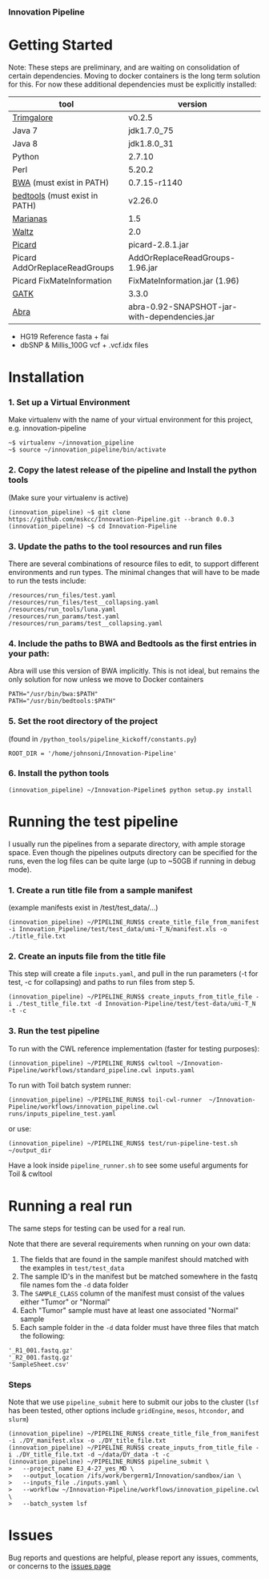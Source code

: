 ### Innovation Pipeline

# Getting Started

Note: These steps are preliminary, and are waiting on consolidation of certain dependencies. Moving to docker containers is the long term solution for this. For now these additional dependencies must be explicitly installed:

| tool | version |
| --- | --- |
| [Trimgalore](https://github.com/FelixKrueger/TrimGalore) | v0.2.5 |
| Java 7 | jdk1.7.0_75 |
| Java 8 | jdk1.8.0_31 |
| Python | 2.7.10 | 
| Perl | 5.20.2 |
| [BWA](https://github.com/lh3/bwa) (must exist in PATH) | 0.7.15-r1140 |
| [bedtools](https://github.com/arq5x/bedtools2) (must exist in PATH) | v2.26.0 |
| [Marianas](https://github.com/juberpatel/Marianas) | 1.5 |
| [Waltz](https://github.com/juberpatel/Waltz) | 2.0 |
| [Picard](https://github.com/broadinstitute/picard) | picard-2.8.1.jar | 
| Picard AddOrReplaceReadGroups | AddOrReplaceReadGroups-1.96.jar |
| Picard FixMateInformation | FixMateInformation.jar (1.96) |
| [GATK](https://github.com/broadgsa/gatk-protected) | 3.3.0 |
| [Abra](https://github.com/mozack/abra/) | abra-0.92-SNAPSHOT-jar-with-dependencies.jar |

- HG19 Reference fasta + fai
- dbSNP & Millis_100G vcf + .vcf.idx files

# Installation

### 1. Set up a Virtual Environment
Make virtualenv with the name of your virtual environment for this project, e.g. innovation-pipeline
```
~$ virtualenv ~/innovation_pipeline
~$ source ~/innovation_pipeline/bin/activate
```

### 2. Copy the latest release of the pipeline and Install the python tools
(Make sure your virtualenv is active)
```
(innovation_pipeline) ~$ git clone https://github.com/mskcc/Innovation-Pipeline.git --branch 0.0.3
(innovation_pipeline) ~$ cd Innovation-Pipeline
```

### 3. Update the paths to the tool resources and run files
There are several combinations of resource files to edit, to support different environments and run types. The minimal changes that will have to be made to run the tests include:
```
/resources/run_files/test.yaml
/resources/run_files/test__collapsing.yaml
/resources/run_tools/luna.yaml
/resources/run_params/test.yaml
/resources/run_params/test__collapsing.yaml
```

### 4. Include the paths to BWA and Bedtools as the first entries in your path:
Abra will use this version of BWA implicitly.  This is not ideal, but remains the only solution for now unless we move to Docker containers
```
PATH="/usr/bin/bwa:$PATH"
PATH="/usr/bin/bedtools:$PATH"
```

### 5. Set the root directory of the project
(found in `/python_tools/pipeline_kickoff/constants.py`)
```
ROOT_DIR = '/home/johnsoni/Innovation-Pipeline'
```

### 6. Install the python tools
```
(innovation_pipeline) ~/Innovation-Pipeline$ python setup.py install
```

# Running the test pipeline

I usually run the pipelines from a separate directory, with ample storage space. Even though the pipelines outputs directory can be specified for the runs, even the log files can be quite large (up to ~50GB if running in debug mode).

### 1. Create a run title file from a sample manifest 
(example manifests exist in /test/test_data/...)
```
(innovation_pipeline) ~/PIPELINE_RUNS$ create_title_file_from_manifest -i Innovation_Pipeline/test/test_data/umi-T_N/manifest.xls -o ./title_file.txt
```

### 2. Create an inputs file from the title file
This step will create a file `inputs.yaml`, and pull in the run parameters (-t for test, -c for collapsing) and paths to run files from step 5.
```
(innovation_pipeline) ~/PIPELINE_RUNS$ create_inputs_from_title_file -i ./test_title_file.txt -d Innovation-Pipeline/test/test-data/umi-T_N -t -c
```

### 3. Run the test pipeline
To run with the CWL reference implementation (faster for testing purposes):
```
(innovation_pipeline) ~/PIPELINE_RUNS$ cwltool ~/Innovation-Pipeline/workflows/standard_pipeline.cwl inputs.yaml
```
To run with Toil batch system runner:
```
(innovation_pipeline) ~/PIPELINE_RUNS$ toil-cwl-runner  ~/Innovation-Pipeline/workflows/innovation_pipeline.cwl runs/inputs_pipeline_test.yaml
```
or use:
```
(innovation_pipeline) ~/PIPELINE_RUNS$ test/run-pipeline-test.sh ~/output_dir
```
Have a look inside `pipeline_runner.sh` to see some useful arguments for Toil & cwltool

# Running a real run
The same steps for testing can be used for a real run. 

Note that there are several requirements when running on your own data:
1. The fields that are found in the sample manifest should matched with the examples in `test/test_data`
2. The sample ID's in the manifest but be matched somewhere in the fastq file names fom the `-d` data folder
3. The `SAMPLE_CLASS` column of the manifest must consist of the values either "Tumor" or "Normal"
4. Each "Tumor" sample must have at least one associated "Normal" sample
5. Each sample folder in the `-d` data folder must have three files that match the following:
```
'_R1_001.fastq.gz'
'_R2_001.fastq.gz'
'SampleSheet.csv'
```
### Steps
Note that we use `pipeline_submit` here to submit our jobs to the cluster (`lsf` has been tested, other options include `gridEngine`, `mesos`, `htcondor`, and `slurm`)
```
(innovation_pipeline) ~/PIPELINE_RUNS$ create_title_file_from_manifest -i ./DY_manifest.xlsx -o ./DY_title_file.txt
(innovation_pipeline) ~/PIPELINE_RUNS$ create_inputs_from_title_file -i ./DY_title_file.txt -d ~/data/DY_data -t -c
(innovation_pipeline) ~/PIPELINE_RUNS$ pipeline_submit \
>   --project_name EJ_4-27_yes_MD \
>   --output_location /ifs/work/bergerm1/Innovation/sandbox/ian \
>   --inputs_file ./inputs.yaml \
>   --workflow ~/Innovation-Pipeline/workflows/innovation_pipeline.cwl \
>   --batch_system lsf
```

# Issues
Bug reports and questions are helpful, please report any issues, comments, or concerns to the [issues page](https://github.com/mskcc/Innovation-Pipeline/issues)
